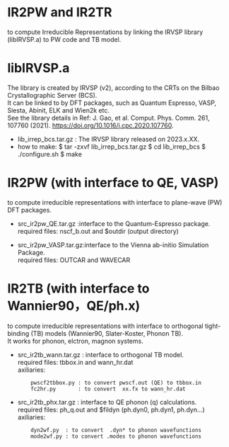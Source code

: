 # IR2PW and IR2TR
to compute Irreducible Representations by linking the IRVSP library (libIRVSP.a) to PW code and TB model.</br>


# libIRVSP.a 
The library is created by IRVSP (v2), according to the CRTs on the Bilbao Crystallographic Server (BCS). </br>
It can be linked to by DFT packages, such as Quantum Espresso, VASP, Siesta, Abinit, ELK and Wien2k etc. </br>
See the library details in Ref: J. Gao, et al. Comput. Phys. Comm. 261, 107760 (2021). https://doi.org/10.1016/j.cpc.2020.107760.

* lib_irrep_bcs.tar.gz : The IRVSP library released on 2023.x.XX.
* how to make:
      $  tar -zxvf lib_irrep_bcs.tar.gz
      $  cd lib_irrep_bcs
      $  ./configure.sh
      $  make
# IR2PW (with interface to QE, VASP)
to compute irreducible representations with interface to plane-wave (PW) DFT packages.

* src_ir2pw_QE.tar.gz  :interface to the Quantum-Espresso package.</br>
required files: nscf_b.out and $outdir (output directory)
                      

* src_ir2pw_VASP.tar.gz:interface to the Vienna ab-initio Simulation Package.</br>
required files: OUTCAR and WAVECAR


# IR2TB (with interface to Wannier90，QE/ph.x)
to compute irreducible representations with interface to orthogonal tight-binding (TB) models (Wannier90, Slater-Koster, Phonon TB). </br>
It works for phonon, elctron, magnon systems.

* src_ir2tb_wann.tar.gz : interface to orthogonal TB model. </br>
required files: tbbox.in and wann_hr.dat </br>
axiliaries: 

          pwscf2tbbox.py : to convert pwscf.out (QE) to tbbox.in 
          fc2hr.py       : to convert  xx.fx to wann_hr.dat

* src_ir2tb_phx.tar.gz : interface to QE phonon (q) calculations. </br>
required files: ph_q.out and $fildyn (ph.dyn0, ph.dyn1, ph.dyn...) </br>
axiliaries: 

          dyn2wf.py  : to convert  .dyn* to phonon wavefunctions
          mode2wf.py : to convert .modes to phonon wavefunctions 
